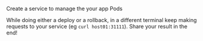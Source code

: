 Create a service to manage the your app Pods

While doing either a deploy or a rollback, in a different terminal keep making requests to your service (eg ``curl host01:31111``).
Share your result in the end!